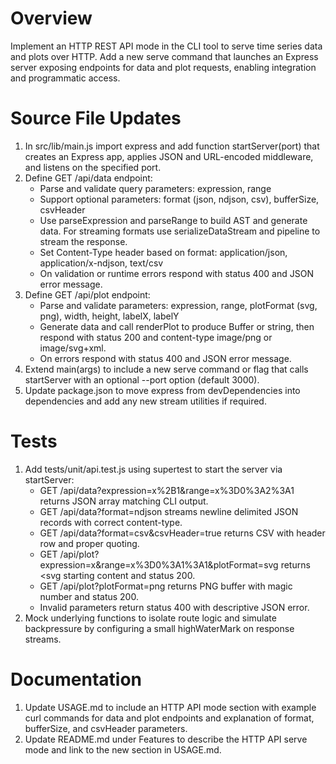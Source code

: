 # Overview

Implement an HTTP REST API mode in the CLI tool to serve time series data and plots over HTTP. Add a new serve command that launches an Express server exposing endpoints for data and plot requests, enabling integration and programmatic access.

# Source File Updates

1. In src/lib/main.js import express and add function startServer(port) that creates an Express app, applies JSON and URL-encoded middleware, and listens on the specified port.
2. Define GET /api/data endpoint:
   - Parse and validate query parameters: expression, range
   - Support optional parameters: format (json, ndjson, csv), bufferSize, csvHeader
   - Use parseExpression and parseRange to build AST and generate data. For streaming formats use serializeDataStream and pipeline to stream the response.
   - Set Content-Type header based on format: application/json, application/x-ndjson, text/csv
   - On validation or runtime errors respond with status 400 and JSON error message.
3. Define GET /api/plot endpoint:
   - Parse and validate parameters: expression, range, plotFormat (svg, png), width, height, labelX, labelY
   - Generate data and call renderPlot to produce Buffer or string, then respond with status 200 and content-type image/png or image/svg+xml.
   - On errors respond with status 400 and JSON error message.
4. Extend main(args) to include a new serve command or flag that calls startServer with an optional --port option (default 3000).
5. Update package.json to move express from devDependencies into dependencies and add any new stream utilities if required.

# Tests

1. Add tests/unit/api.test.js using supertest to start the server via startServer:
   - GET /api/data?expression=x%2B1&range=x%3D0%3A2%3A1 returns JSON array matching CLI output.
   - GET /api/data?format=ndjson streams newline delimited JSON records with correct content-type.
   - GET /api/data?format=csv&csvHeader=true returns CSV with header row and proper quoting.
   - GET /api/plot?expression=x&range=x%3D0%3A1%3A1&plotFormat=svg returns <svg starting content and status 200.
   - GET /api/plot?plotFormat=png returns PNG buffer with magic number and status 200.
   - Invalid parameters return status 400 with descriptive JSON error.
2. Mock underlying functions to isolate route logic and simulate backpressure by configuring a small highWaterMark on response streams.

# Documentation

1. Update USAGE.md to include an HTTP API mode section with example curl commands for data and plot endpoints and explanation of format, bufferSize, and csvHeader parameters.
2. Update README.md under Features to describe the HTTP API serve mode and link to the new section in USAGE.md.